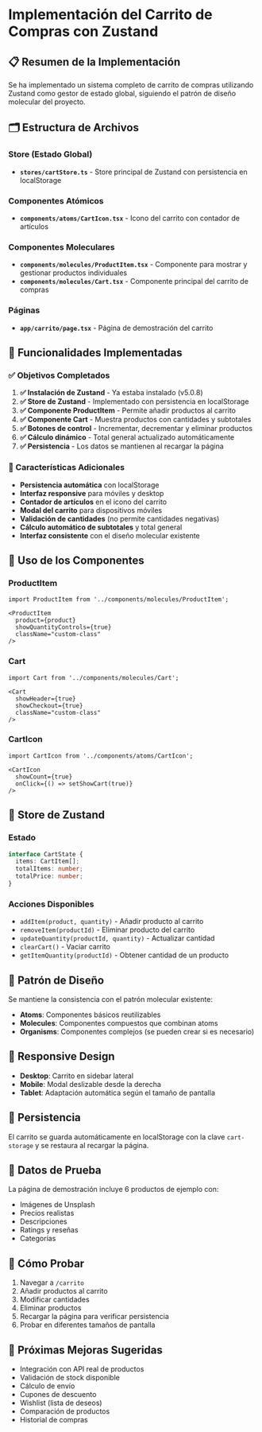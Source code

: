 # Implementación del Carrito de Compras con Zustand

## 📋 Resumen de la Implementación

Se ha implementado un sistema completo de carrito de compras utilizando Zustand como gestor de estado global, siguiendo el patrón de diseño molecular del proyecto.

## 🗂️ Estructura de Archivos

### Store (Estado Global)
- **`stores/cartStore.ts`** - Store principal de Zustand con persistencia en localStorage

### Componentes Atómicos
- **`components/atoms/CartIcon.tsx`** - Icono del carrito con contador de artículos

### Componentes Moleculares
- **`components/molecules/ProductItem.tsx`** - Componente para mostrar y gestionar productos individuales
- **`components/molecules/Cart.tsx`** - Componente principal del carrito de compras

### Páginas
- **`app/carrito/page.tsx`** - Página de demostración del carrito

## 🚀 Funcionalidades Implementadas

### ✅ Objetivos Completados

1. **✅ Instalación de Zustand** - Ya estaba instalado (v5.0.8)
2. **✅ Store de Zustand** - Implementado con persistencia en localStorage
3. **✅ Componente ProductItem** - Permite añadir productos al carrito
4. **✅ Componente Cart** - Muestra productos con cantidades y subtotales
5. **✅ Botones de control** - Incrementar, decrementar y eliminar productos
6. **✅ Cálculo dinámico** - Total general actualizado automáticamente
7. **✅ Persistencia** - Los datos se mantienen al recargar la página

### 🎯 Características Adicionales

- **Persistencia automática** con localStorage
- **Interfaz responsive** para móviles y desktop
- **Contador de artículos** en el icono del carrito
- **Modal del carrito** para dispositivos móviles
- **Validación de cantidades** (no permite cantidades negativas)
- **Cálculo automático de subtotales** y total general
- **Interfaz consistente** con el diseño molecular existente

## 🔧 Uso de los Componentes

### ProductItem
```tsx
import ProductItem from '../components/molecules/ProductItem';

<ProductItem
  product={product}
  showQuantityControls={true}
  className="custom-class"
/>
```

### Cart
```tsx
import Cart from '../components/molecules/Cart';

<Cart
  showHeader={true}
  showCheckout={true}
  className="custom-class"
/>
```

### CartIcon
```tsx
import CartIcon from '../components/atoms/CartIcon';

<CartIcon
  showCount={true}
  onClick={() => setShowCart(true)}
/>
```

## 🏪 Store de Zustand

### Estado
```typescript
interface CartState {
  items: CartItem[];
  totalItems: number;
  totalPrice: number;
}
```

### Acciones Disponibles
- `addItem(product, quantity)` - Añadir producto al carrito
- `removeItem(productId)` - Eliminar producto del carrito
- `updateQuantity(productId, quantity)` - Actualizar cantidad
- `clearCart()` - Vaciar carrito
- `getItemQuantity(productId)` - Obtener cantidad de un producto

## 🎨 Patrón de Diseño

Se mantiene la consistencia con el patrón molecular existente:
- **Atoms**: Componentes básicos reutilizables
- **Molecules**: Componentes compuestos que combinan atoms
- **Organisms**: Componentes complejos (se pueden crear si es necesario)

## 📱 Responsive Design

- **Desktop**: Carrito en sidebar lateral
- **Mobile**: Modal deslizable desde la derecha
- **Tablet**: Adaptación automática según el tamaño de pantalla

## 🔄 Persistencia

El carrito se guarda automáticamente en localStorage con la clave `cart-storage` y se restaura al recargar la página.

## 🧪 Datos de Prueba

La página de demostración incluye 6 productos de ejemplo con:
- Imágenes de Unsplash
- Precios realistas
- Descripciones
- Ratings y reseñas
- Categorías

## 🚀 Cómo Probar

1. Navegar a `/carrito`
2. Añadir productos al carrito
3. Modificar cantidades
4. Eliminar productos
5. Recargar la página para verificar persistencia
6. Probar en diferentes tamaños de pantalla

## 🔮 Próximas Mejoras Sugeridas

- Integración con API real de productos
- Validación de stock disponible
- Cálculo de envío
- Cupones de descuento
- Wishlist (lista de deseos)
- Comparación de productos
- Historial de compras
